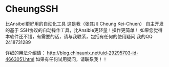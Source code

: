 # CheungSSH
比Ansibel更好用的自动化工具
这是我（张其川 Cheung Kei-Chuen） 自主开发的基于 SSH协议的自动操作工具，比Ansible更轻量！操作更简单！
如果您觉得本软件还不错，有需要的话，请与我联系，包括有任何的使用疑问
我的QQ   2418731289

详细的用法介绍请： http://blog.chinaunix.net/uid-29295703-id-4663051.html
如果有任何试用疑问，请联系我！！
